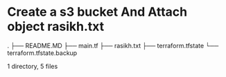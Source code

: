 # Create a s3 bucket And Attach object rasikh.txt

.
├── README.MD
├── main.tf
├── rasikh.txt
├── terraform.tfstate
└── terraform.tfstate.backup

1 directory, 5 files
